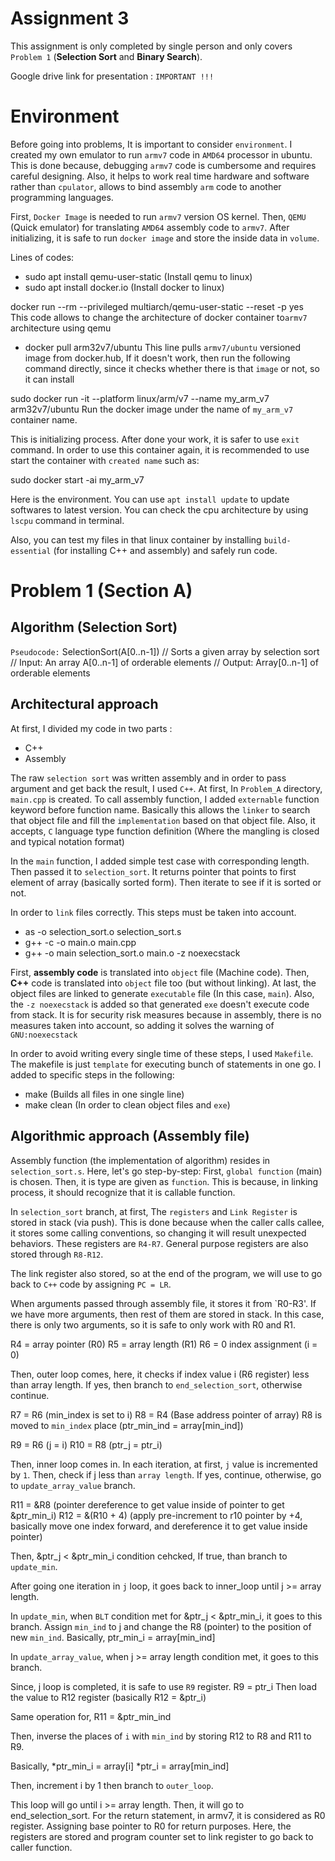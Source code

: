 # Assignment 3

This assignment is only completed by single person and only covers `Problem 1` (**Selection Sort** and **Binary Search**).

Google drive link for presentation : `IMPORTANT !!!`

# Environment
Before going into problems, It is important to consider `environment`. I created my own emulator to run `armv7` code in `AMD64` processor in ubuntu.
This is done because, debugging `armv7` code is cumbersome and requires careful designing. 
Also, it helps to work real time hardware and software rather than `cpulator`, allows to bind assembly `arm` code to another programming languages.

First, `Docker Image` is needed to run `armv7` version OS kernel. Then, `QEMU` (Quick emulator) for translating `AMD64` assembly code to `armv7`.
After initializing, it is safe to run `docker image` and store the inside data in `volume`. 

Lines of codes:
- sudo apt install qemu-user-static         (Install qemu to linux)
- sudo apt install docker.io                (Install docker to linux)

docker run --rm --privileged multiarch/qemu-user-static --reset -p yes  
This code allows to change the architecture of docker container to`armv7` architecture using qemu

- docker pull arm32v7/ubuntu
This line pulls `armv7/ubuntu` versioned image from docker.hub, If it doesn't work, then run the following command directly, since it checks whether there is that `image` or not, so it can install

sudo docker run -it --platform linux/arm/v7 --name my_arm_v7  arm32v7/ubuntu 
Run the docker image under the name of `my_arm_v7` container name.

This is initializing process. After done your work, it is safer to use `exit` command.
In order to use this container again, it is recommended to use start the container with `created name` such as:

sudo docker start -ai my_arm_v7

Here is the environment. You can use `apt install update` to update softwares to latest version. You can check the cpu architecture by using `lscpu` command in terminal.

Also, you can test my files in that linux container by installing `build-essential` (for installing C++ and assembly) and safely run code.

# Problem 1 (Section A)
## Algorithm (Selection Sort)

`Pseudocode:`
SelectionSort(A[0..n-1])
// Sorts a given array by selection sort
// Input: An array A[0..n-1] of orderable elements
// Output: Array[0..n-1] of orderable elements


## Architectural approach
At first, I divided my code in two parts : 
- C++ 
- Assembly

The raw `selection sort` was written assembly and in order to pass argument and get back the result, I used `C++`.
At first, In `Problem_A` directory, `main.cpp` is created. To call assembly function, I added `externable` function keyword before function name.
Basically this allows the `linker` to search that object file and fill the `implementation` based on that object file. 
Also, it accepts, `C` language type function definition (Where the mangling is closed and typical <type> <argument> notation format)

In the `main` function, I added simple test case with corresponding length. Then passed it to `selection_sort`. It returns pointer that points to first element of array (basically sorted form). Then iterate to see if it is sorted or not.

In order to `link` files correctly. This steps must be taken into account.
- as -o selection_sort.o selection_sort.s
- g++ -c -o main.o main.cpp
- g++ -o main selection_sort.o main.o -z noexecstack

First, **assembly code** is translated into `object` file (Machine code). Then, **C++** code is translated into `object` file too (but without linking).
At last, the object files are linked to generate `executable` file (In this case, `main`). Also, the `-z noexecstack` is added so that generated `exe` doesn't execute code from stack. It is for security risk measures because in assembly, there is no measures taken into account, so adding it solves the warning of `GNU:noexecstack`

In order to avoid writing every single time of these steps, I used `Makefile`. The makefile is just `template` for executing bunch of statements in one go. 
I added to specific steps in the following:
- make (Builds all files in one single line)
- make clean (In order to clean object files and `exe`)

## Algorithmic approach (Assembly file)
Assembly function (the implementation of algorithm) resides in `selection_sort.s`. Here, let's go step-by-step:
First, `global function` (main) is chosen. Then, it is type are given as `function`. This is because, in linking process, it should recognize that it is callable function.

In `selection_sort` branch, at first, The `registers` and `Link Register` is stored in stack (via push). This is done because when the caller calls callee, it stores some calling conventions, so changing it will result unexpected behaviors.
These registers are `R4-R7`. General purpose registers are also stored through `R8-R12`.

The link register also stored, so at the end of the program, we will use to go back to `C++` code by assigning `PC = LR`.

When arguments passed through assembly file, it stores it from `R0-R3'. If we have more arguments, then rest of them are stored in stack.
In this case, there is only two arguments, so it is safe to only work with R0 and R1.

R4 = array pointer (R0)
R5 = array length  (R1)
R6 = 0 index assignment (i = 0)

Then, outer loop comes, here, it checks if index value i (R6 register) less than array length.
If yes, then branch to `end_selection_sort`, otherwise continue.

R7 = R6 (min_index is set to i)
R8 = R4 (Base address pointer of array)
R8 is moved to `min_index` place (ptr_min_ind = array[min_ind])

R9 = R6  (j = i)
R10 = R8 (ptr_j = ptr_i)

Then, inner loop comes in.
In each iteration, at first,  `j` value is incremented by `1`. Then, check if j less than `array length`. If yes, continue, otherwise, go to `update_array_value` branch.

R11 = &R8 (pointer dereference to get value inside of pointer to get &ptr_min_i)
R12 = &(R10 + 4) (apply pre-increment to r10 pointer by +4, basically move one index forward, and dereference it to get value inside pointer)

Then, &ptr_j < &ptr_min_i condition cehcked, If true, than branch to `update_min`.

After going one iteration in `j` loop, it goes back to inner_loop until j >= array length.

In `update_min`, when `BLT` condition met for &ptr_j < &ptr_min_i, it goes to this branch. Assign `min_ind` to j and change the R8 (pointer) to the position of new `min_ind`.
Basically, ptr_min_i = array[min_ind]

In `update_array_value`, when j >= array length condition met, it goes to this branch. 

Since, j loop is completed, it is safe to use `R9` register.
R9 = ptr_i
Then load the value to R12 register (basically R12 = &ptr_i)

Same operation for, R11 = &ptr_min_ind

Then, inverse the places of `i` with `min_ind` by storing R12 to R8 and R11 to R9.

Basically, 
*ptr_min_i = array[i]
*ptr_i = array[min_ind]

Then, increment i by 1 then branch to `outer_loop`.

This loop will go until i >= array length. Then, it will go to end_selection_sort. 
For the return statement, in armv7, it is considered as R0 register. Assigning base pointer to R0 for return purposes.
Here, the registers are stored and program counter set to link register to go back to caller function. 
